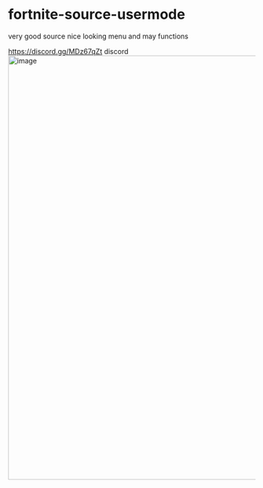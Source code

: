 # fortnite-source-usermode
very good source nice looking menu and may functions

https://discord.gg/MDz67qZt discord
<img width="1555" height="865" alt="image" src="https://github.com/user-attachments/assets/da56b88b-bccf-4ef3-9833-c2c4e96feee9" />
                    